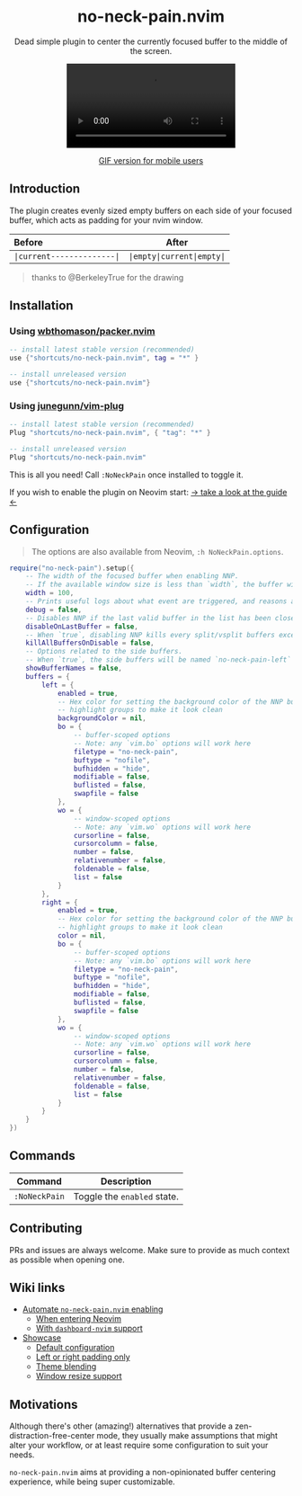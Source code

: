 <p align="center">
  <h1 align="center">no-neck-pain.nvim</h2>
</p>

<p align="center">
	Dead simple plugin to center the currently focused buffer to the middle of the screen.
</p>

<div align="center">
  <video src="https://user-images.githubusercontent.com/20689156/207925631-deb043f4-4263-4a29-9851-f90558eea228.mp4"/>
</div>

<div align="center">

[GIF version for mobile users](https://github.com/shortcuts/no-neck-pain.nvim/wiki/Showcase#default-configuration-with-splitvsplit-showcase)

</div>

## Introduction

The plugin creates evenly sized empty buffers on each side of your focused buffer, which acts as padding for your nvim window.

<div align="center">

| Before                    | After                     |
|:---------------------------|:---------------------------:|
|`\|current--------------\|`|`\|empty\|current\|empty\|`|

</div>

> thanks to @BerkeleyTrue for the drawing

## Installation

### Using [wbthomason/packer.nvim](https://github.com/wbthomason/packer.nvim)

```lua
-- install latest stable version (recommended)
use {"shortcuts/no-neck-pain.nvim", tag = "*" }

-- install unreleased version
use {"shortcuts/no-neck-pain.nvim"}
```

### Using [junegunn/vim-plug](https://github.com/junegunn/vim-plug)

```lua
-- install latest stable version (recommended)
Plug "shortcuts/no-neck-pain.nvim", { "tag": "*" }

-- install unreleased version
Plug "shortcuts/no-neck-pain.nvim"
```

This is all you need! Call `:NoNeckPain` once installed to toggle it.

If you wish to enable the plugin on Neovim start: [-> take a look at the guide <-](https://github.com/shortcuts/no-neck-pain.nvim/wiki/Automate-no-neck-pain-enabling)

## Configuration

> The options are also available from Neovim, `:h NoNeckPain.options`.

```lua
require("no-neck-pain").setup({
    -- The width of the focused buffer when enabling NNP.
    -- If the available window size is less than `width`, the buffer will take the whole screen.
    width = 100,
    -- Prints useful logs about what event are triggered, and reasons actions are executed.
    debug = false,
    -- Disables NNP if the last valid buffer in the list has been closed.
    disableOnLastBuffer = false,
    -- When `true`, disabling NNP kills every split/vsplit buffers except the main NNP buffer.
    killAllBuffersOnDisable = false,
    -- Options related to the side buffers.
    -- When `true`, the side buffers will be named `no-neck-pain-left` and `no-neck-pain-right` respectively.
    showBufferNames = false,
    buffers = {
        left = {
            enabled = true,
            -- Hex color for setting the background color of the NNP buffer as well as some other
            -- highlight groups to make it look clean
            backgroundColor = nil,
            bo = {
                -- buffer-scoped options
                -- Note: any `vim.bo` options will work here
                filetype = "no-neck-pain",
                buftype = "nofile",
                bufhidden = "hide",
                modifiable = false,
                buflisted = false,
                swapfile = false
            },
            wo = {
                -- window-scoped options
                -- Note: any `vim.wo` options will work here
                cursorline = false,
                cursorcolumn = false,
                number = false,
                relativenumber = false,
                foldenable = false,
                list = false
            }
        },
        right = {
            enabled = true,
            -- Hex color for setting the background color of the NNP buffer as well as some other
            -- highlight groups to make it look clean
            color = nil,
            bo = {
                -- buffer-scoped options
                -- Note: any `vim.bo` options will work here
                filetype = "no-neck-pain",
                buftype = "nofile",
                bufhidden = "hide",
                modifiable = false,
                buflisted = false,
                swapfile = false
            },
            wo = {
                -- window-scoped options
                -- Note: any `vim.wo` options will work here
                cursorline = false,
                cursorcolumn = false,
                number = false,
                relativenumber = false,
                foldenable = false,
                list = false
            }
        }
    }
})
```

## Commands

|   Command   |         Description        |
|-------------|----------------------------|
|`:NoNeckPain`| Toggle the `enabled` state.|

## Contributing

PRs and issues are always welcome. Make sure to provide as much context as possible when opening one.

## Wiki links

- [Automate `no-neck-pain.nvim` enabling](https://github.com/shortcuts/no-neck-pain.nvim/wiki/Automate-%60no-neck-pain.nvim%60-enabling)
  - [When entering Neovim](https://github.com/shortcuts/no-neck-pain.nvim/wiki/Automate-%60no-neck-pain.nvim%60-enabling#when-entering-nvim-vimenter)
  - [With `dashboard-nvim` support](https://github.com/shortcuts/no-neck-pain.nvim/wiki/Automate-%60no-neck-pain.nvim%60-enabling#when-entering-nvim-vimenter)
- [Showcase](https://github.com/shortcuts/no-neck-pain.nvim/wiki/Showcase)
  - [Default configuration](https://github.com/shortcuts/no-neck-pain.nvim/wiki/Showcase#default-configuration-with-splitvsplit-showcase)
  - [Left or right padding only](https://github.com/shortcuts/no-neck-pain.nvim/wiki/Showcase#selective-padding)
  - [Theme blending](https://github.com/shortcuts/no-neck-pain.nvim/wiki/Showcase#selective-padding)
  - [Window resize support](https://github.com/shortcuts/no-neck-pain.nvim/wiki/Showcase#selective-padding)

## Motivations

Although there's other (amazing!) alternatives that provide a zen-distraction-free-center mode, they usually make assumptions that might alter your workflow, or at least require some configuration to suit your needs.

`no-neck-pain.nvim` aims at providing a non-opinionated buffer centering experience, while being super customizable.
